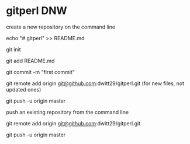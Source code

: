# gitperl DNW

create a new repository on the command line

echo "# gitperl" >> README.md

git init

git add README.md

git commit -m "first commit"

git remote add origin git@github.com:dwitt29/gitperl.git   (for new files, not updated ones)

git push -u origin master


push an existing repository from the command line

git remote add origin git@github.com:dwitt29/gitperl.git

git push -u origin master
